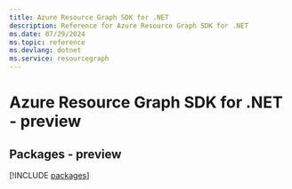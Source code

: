 ```yaml
---
title: Azure Resource Graph SDK for .NET
description: Reference for Azure Resource Graph SDK for .NET
ms.date: 07/29/2024
ms.topic: reference
ms.devlang: dotnet
ms.service: resourcegraph
---
```

# Azure Resource Graph SDK for .NET - preview
## Packages - preview
[!INCLUDE [packages](resource-graph-index.md)]